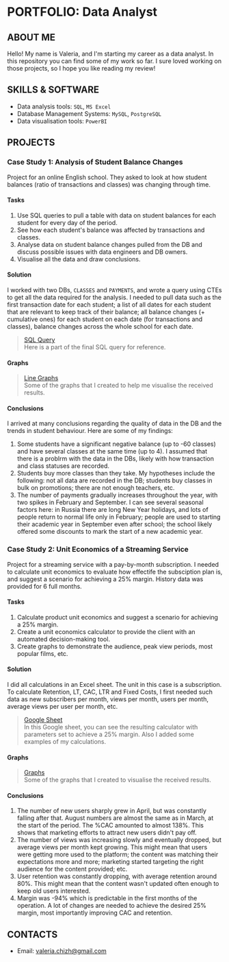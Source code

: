 # PORTFOLIO: Data Analyst

## ABOUT ME
Hello! My name is Valeria, and I'm starting my career as a data analyst. In this repository you can find some of my work so far. 
I sure loved working on those projects, so I hope you like reading my review!

## SKILLS & SOFTWARE
- Data analysis tools: `SQL`, `MS Excel`
- Database Management Systems: `MySQL`, `PostgreSQL`
- Data visualisation tools: `PowerBI`

## PROJECTS
### Case Study 1: Analysis of Student Balance Changes
Project for an online English school. They asked to look at how student balances (ratio of transactions and classes) was changing through time. 

#### Tasks
1. Use SQL queries to pull a table with data on student balances for each student for every day of the period.
2. See how each student's balance was affected by transactions and classes.
3. Analyse data on student balance changes pulled from the DB and discuss possible issues with data engineers and DB owners.
4. Visualise all the data and draw conclusions.

#### Solution
I worked with two DBs, `CLASSES` and `PAYMENTS`, and wrote a query using CTEs to get all the data required for the analysis. I needed to pull data such as the first transaction date for each student; a list of all dates for each student that are relevant to keep track of their balance; all balance changes (+ cumulative ones) for each student on each date (for transactions and classes), balance changes across the whole school for each date.

> <a href="https://github.com/Melifarro19/Valeria-Dzhukich-Portfolio/blob/main/Case%20Study%201/SQL%20Query">SQL Query</a>
<br> Here is a part of the final SQL query for reference.

#### Graphs
> <a href="https://github.com/Melifarro19/Valeria-Dzhukich-Portfolio/blob/main/Case%20Study%201/Visuals.md">Line Graphs</a>
<br> Some of the graphs that I created to help me visualise the received results.

#### Conclusions
I arrived at many conclusions regarding the quality of data in the DB and the trends in student behaviour. Here are some of my findings:
1. Some students have a significant negative balance (up to -60 classes) and have several classes at the same time (up to 4). I assumed that there is a problrm with the data in the DBs, likely with how transaction and class statuses are recorded.
2. Students buy more classes than they take. My hypotheses include the following: not all data are recorded in the DB; students buy classes in bulk on promotions; there are not enough teachers, etc.
3. The number of payments gradually increases throughout the year, with two spikes in February and September. I can see several seasonal factors here: in Russia there are long New Year holidays, and lots of people return to normal life only in February; people are used to starting their academic year in September even after school; the school likely offered some discounts to mark the start of a new academic year.   

### Case Study 2: Unit Economics of a Streaming Service
Project for a streaming service with a pay-by-month subscription. I needed to calculate unit economics to evaluate how effectife the subsciption plan is, and suggest a scenario for achieving a 25% margin. History data was provided for 6 full months.

#### Tasks
1. Calculate product unit economics and suggest a scenario for achieving a 25% margin.
2. Create a unit economics calculator to provide the client with an automated decision-making tool.
3. Create graphs to demonstrate the audience, peak view periods, most popular films, etc.

#### Solution
I did all calculations in an Excel sheet. The unit in this case is a subscription. To calculate Retention, LT, CAC, LTR and Fixed Costs, I first needed such data as new subscribers per month, views per month, users per month, average views per user per month, etc. 

> <a href="https://docs.google.com/spreadsheets/d/1WqN5jC5k0IOt-P_XJnigEdkmnp7CBXFE1T0B7rJsS2I/edit?usp=sharing">Google Sheet</a>
<br> In this Google sheet, you can see the resulting calculator with parameters set to achieve a 25% margin. Also I added some examples of my calculations.

#### Graphs
> <a href="https://github.com/Melifarro19/Valeria-Dzhukich-Portfolio/blob/main/Case%20Study%202/Visuals.md">Graphs</a>
<br> Some of the graphs that I created to visualise the received results.

#### Conclusions
1. The number of new users sharply grew in April, but was constantly falling after that. August numbers are almost the same as in March, at the start of the period. The %CAC amounted to almost 138%. This shows that marketing efforts to attract new users didn't pay off.
2. The number of views was increasing slowly and eventually dropped, but average views per month kept growing. This might mean that users were getting more used to the platform; the content was matching their expectations more and more; marketing started targeting the right audience for the content provided; etc.
3. User retention was constantly dropping, with average retention around 80%. This might mean that the content wasn't updated often enough to keep old users interested.
4. Margin was -94% which is predictable in the first months of the operation. A lot of changes are needed to achieve the desired 25% margin, most importantly improving CAC and retention. 

## CONTACTS
- Email: valeria.chizh@gmail.com
